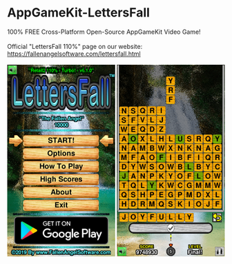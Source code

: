 # AppGameKit-LettersFall
100% FREE Cross-Platform Open-Source AppGameKit Video Game! 
<br />
<br />
Official "LettersFall 110%" page on our website:
<br />
https://fallenangelsoftware.com/lettersfall.html
<br />
<br />
![LettersFall Image](LF5_Promo.png)
<br />
<br />
